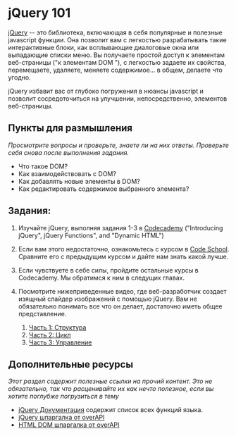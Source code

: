 # jQuery 101
<!-- *Estimated Time: 1-2 hrs* -->

[jQuery](http://skillcrush.com/2012/07/23/jquery/) -- это библиотека, включающая в себя популярные и полезные javascript функции. Она позволит вам с легкостью разрабатывать такие интерактивные блоки, как всплывающие диалоговые окна или выпадающие списки меню. Вы получаете простой доступ к элементам веб-страницы ("к элементам DOM "), с легкостью задаете их свойства, перемещаете, удаляете, меняете содержимое... в общем, делаете что угодно.

jQuery избавит вас от глубоко погружения в нюансы javascript и позволит сосредоточиться на улучшении, непосредственно, элементов веб-страницы.

## Пункты для размышления

*Просмотрите вопросы и проверьте, знаете ли на них ответы. Проверьте себя снова после выполнения задания.*


* Что такое DOM?
* Как взаимодействовать с DOM?
* Как добавлять новые элементы в DOM?
* Как редактировать содержимое выбранного элемента?

## Задания:

1. Изучайте jQuery, выполняя задания 1-3 в [Codecademy](http://www.codecademy.com/tracks/jquery) ("Introducing jQuery", jQuery Functions", and "Dynamic HTML")
2. Если вам этого недостаточно, ознакомьтесь с курсом в [Code School](http://try.jquery.com/). Сравните его с предыдущим курсом и дайте нам знать какой лучше.
3. Если чувствуете в себе силы, пройдите остальные курсы в Codecademy. Мы обратимся к ним в следущих главах.
4. Посмотрите нижеприведенные видео, где веб-разработчик создает изящный слайдер изображений с помощью jQuery. Вам не обязательно понимать все что он делает, достаточно иметь общее представление.

    1. [Часть 1: Структура](http://www.youtube.com/watch?v=QtYP_eSVKfs)
    2. [Часть 2: Цикл](http://www.youtube.com/watch?v=z277ZUHNnnE)
    3. [Часть 3: Управление](http://www.youtube.com/watch?v=XlYsjMPCgfI)

## Дополнительные ресурсы

*Этот раздел содержит полезные ссылки на прочий контент. Это не обязательно, так что расценивайте их как нечто полезное, если вы хотите поглубже погрузиться в тему*

* [jQuery Документация](http://api.jquery.com/) содержит список всех функций языка.
* [jQuery шпаргалка от overAPI](http://overapi.com/jquery/)
* [HTML DOM шпаргалка от overAPI](http://overapi.com/html-dom/)
